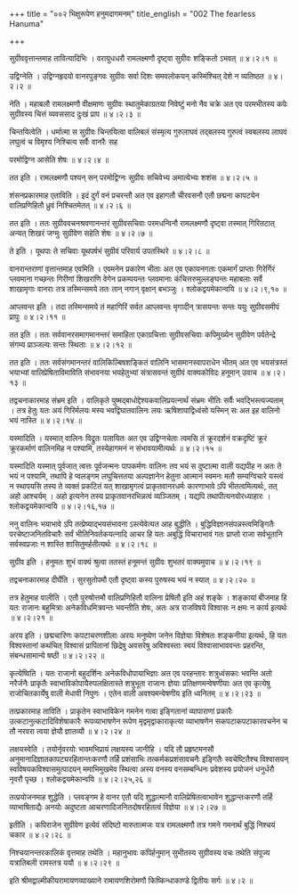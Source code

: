 +++
title = "००२ भिक्षुरूपेण हनुमदागमनम्"
title_english = "002 The fearless Hanuma"

+++


सुग्रीववृत्तान्तमाह तावित्यादिभिः । वरायुधधरौ रामलक्ष्मणौ दृष्ट्वा
सुग्रीवः शङ्कितो ऽभवत्  ॥  ४।२।१  ॥   

  

उद्विग्नेति । उद्विग्नहृदयो वानरपुङ्गवः सुग्रीवः सर्वा दिशः समवलोकयन्
कस्मिंश्चित् देशे न व्यतिष्ठत  ॥  ४।२।२  ॥   

  

नेति । महाबलौ रामलक्ष्मणौ वीक्षमाणः सुग्रीवः स्थातुमेकाग्रतया निवेष्टुं
मनो नैव चक्रे अत एव परमभीतस्य कपेः सुग्रीवस्य चित्तं व्यवससाद दुःखं
प्राप  ॥  ४।२।३ ॥   

  

चिन्तयित्वेति । धर्मात्मा स सुग्रीवः चिन्तयित्वा वालिबलं संस्मृत्य
गुरुलाघवं तद्बलस्य गुरुत्वं स्वबलस्य लाघवं लघुत्वं च विमृश्य निश्चित्य
सर्वैः वानरैः सह  

परमोद्विग्न आसेति शेषः  ॥  ४।२।४  ॥   

  

तत इति । रामलक्ष्मणौ पश्यन् सन् परमोद्विग्नः सुग्रीवः सचिवेभ्य
अमात्येभ्यः शशंस  ॥  ४।२।५  ॥   

  

शंसनप्रकारमाह एताविति । इदं दुर्गं वनं प्रचरन्तौ अत एव इहागतौ चीरवसनौ
एतौ छद्मना कापट्येन वालिप्रणिहितौ ध्रुवं निश्चितमेतत्  ॥  ४।२।६  ॥   

  

तत इति । ततः सुग्रीववचनश्रवणानन्तरं सुग्रीवसचिवाः परमधन्विनौ रामलक्ष्मणौ
दृष्ट्वा तस्मात् गिरितटात् अन्यत् शिखरं जग्मुः सुग्रीवेण सहेति शेषः  ॥ 
४।२।७  ॥   

  

ते इति । यूथपाः ते सचिवाः यूथपर्षभं सुग्रीवं परिवार्य उपतस्थिरे  ॥ 
४।२।८ ॥   

  

वानरान्तराणां वृत्तान्तमाह एवमिति । एवमनेन प्रकारेण भीताः अत एव
एकायनगताः एकमार्गं प्राप्ताः गिरेर्गिरं प्लवमाना गच्छन्तः गिरीणां
शिखराणि वेगेन प्रकम्पयन्तः प्लवमानाः कंचित्तरुमुल्लङ्घन्तः महाबलाः सर्वे
शाखामृगाः वानराः तत्र तस्मिन्समये ततः तान् नगान् वृक्षान् बभञ्जुः ।
श्लोकद्वयमेकान्वयि  ॥  ४।२।९,१०  ॥   

  

आप्लवन्त इति । तदा तस्मिन्समये तं महागिरिं सर्वत आप्लवन्तः मृगादीन्
त्रासयन्तः सन्तः ययुः सुग्रीवसमीपं प्रापुः  ॥  ४।२।११  ॥   

  

तत इति । ततः सर्ववानरसमागमानन्तरं समाहिता एकाग्रचित्ताः सुग्रीवसचिवाः
कपिमुख्येन सुग्रीवेण पर्वतेन्द्रे संगम्य प्राञ्जल्यः सन्तः स्थिताः  ॥ 
४।२।१२  ॥   

  

तत इति । ततः सर्वसंगमानन्तरं वालिकिल्बिषशङ्कितं वालिनि भासमानस्वापराधेन
भीतम् अत एव भयसंत्रस्तं भयाभ्यां वालिप्रेषिताविमाविति संभावनया
भयहेतुभ्यां संत्रासवन्तं सुग्रीवं वाक्यकोविदः हनूमान् उवाच  ॥  ४।२।१३ ॥   

  

तद्वचनाकारमाह संभ्रम इति । वालिकृते युष्मद्बाधोद्देश्यकवालिप्रयत्नार्थं
संभ्रमः भीतिः सर्वैः भवद्भिस्त्यज्यताम् । तत्र हेतुः यतः अयं गिरिर्मलयः
मस्य भवद्विघातवालिनः लयः ऋषिशापाद्विध्वंसो यस्मिन् सः अत इह वालिनो भयं
नास्ति  ॥  ४।२।१४  ॥   

  

यस्मादिति । यस्मात् वालिनः विद्रुतः पलायितः अत एव उद्विग्नचेताः त्वमसि
तं क्रूरदर्शनं वक्रदृष्टिं क्रूरं क्रूरकर्माणं वालिनमिह न पश्यामि,
तस्येहागमनं न संभावयामीत्यर्थः  ॥  ४।२।१५  ॥   

  

यस्मादिति यस्मात् पूर्वजात् त्वत्तः पूर्वजन्मनः पापकर्मणः वालिनः तव भयं
स दुष्टात्मा वाली यद्यपीह न अतः ते भयं न पश्यामि, तथापि हे प्वलङ्गम
लघुचित्ततया अल्पज्ञानेन हेतुना आत्मानं स्वमनः मतौ सम्यग्विचारे यस्त्वं न
स्थापयसि तस्य ते व्यक्तं प्रकटितं यत् शाखामृगत्वं प्राकृतवानरधर्मः
कारणाभावे ऽपि भीतत्वमित्यर्थः, तत् अहो आश्चर्यम् । अहो इत्यनेन तस्य
प्राकृतवानरभिन्नत्वं व्यञ्जितम् । यद्यपि तथापीत्यनयोरध्याहारः ।
श्लोकद्वयमेकान्वयि  ॥  ४।२।१६,१७  ॥   

  

ननु वालिनः भयाभावे ऽपि तत्प्रेष्याद्भयसंभावना ऽस्त्येवेत्यत आह बुद्धीति
। बुद्धिविज्ञानसंपन्नस्त्वमिङ्गितैः परचेष्टाजनितविचारैः सर्वं
भीतिनिवर्तकयत्नादि आचर हि यतः अबुद्धिं विचाराभावं गतः प्राप्तो राजा
सर्वभूतानि सर्वस्वप्रजाः न शास्ति शासितुमर्हतीत्यर्थः  ॥  ४।२।१८  ॥   

  

सुग्रीव इति । हनुमतः शुभं वाक्यं श्रुत्वा ततस्तं हनूमन्तं सुग्रीवः
शुभतरं वाक्यमुवाच  ॥  ४।२।१९  ॥   

  

तद्वचनाकारमाह दीर्घेति । सुरसुतोपमौ एतौ दृष्ट्वा कस्य पुरुषस्य भयं न
स्यात्  ॥  ४।२।२०  ॥   

  

तत्र हेतुमाह वालीति । एतौ पुरुषोत्तमौ वालिप्रणिहितौ वालिना प्रेषितौ इति
अहं शङ्के । शङ्कायां बीजमाह हि यतः राजानः बहुमित्राः अनेकविधमित्रवन्तः
भवन्तीति शेषः, अतः अत्र राजविषये विश्वासः न क्षमः न कार्य इत्यर्थः  ॥ 
४।२।२१ ॥   

  

अरय इति । छद्मचारिणः कपटाचरणशीलाः अरयः मनुष्येण जनेन विज्ञेयाः विशेषतः
शङ्कनीया इत्यर्थः, हि यतः विश्वस्तानां कथंचित् विश्वासं प्रापितानां
छिद्रेषु अवसरेषु अविश्वस्ताः स्वयं विश्वासाभाववन्तः प्रहरन्ति,
संबन्धसामान्ये षष्ठी  ॥  ४।२।२२  ॥   

  

कृत्येष्विति । यतः राजानो बहुदर्शिनः अनेकविधोपायाभिज्ञाः अत एव परहन्तारः
शत्रुध्वंसकाः भवन्ति अतो नरैर्जनैः प्राकृतैः
स्वाभाविकोपायैरुपलक्षितास्ते शत्रुभूता राजानः ज्ञेयाः
प्रतिक्षणमन्वेषणीयाः अत एव कृत्येषु राजोचितकार्येषु वाली मेधावी निपुणः ।
एतेन वाली अवश्यमन्वेषणीय इति ध्वनितम्  ॥  ४।२।२३  ॥   

  

तत्प्रकारमाह ताविति । प्राकृतेन स्वाभाविकेन गमनेन गत्वा इङ्गितानां
व्यापाराणां प्रकारैः उत्कटानुत्कटादिविशेषाकारैः रूपव्याभाषणेन रूपेण
मृद्वमृद्वाकाराकृत्या व्याभाषणेन सकपटाकपटाकारवचनेन च तौ नरवरा त्वया
ज्ञेयौ ज्ञातव्यौ  ॥  ४।२।२४  ॥   

  

लक्षयस्वेति । तयोर्नृवरयोः भावमभिप्रायं लक्षयस्य जानीहि । यदि तौ
प्रहृष्टमनसौ अनुमानादिज्ञातकापट्यरहितान्तःकरणौ तर्हि प्रशंसाभिः
तत्कर्मकप्रशंसावचनैः इङ्गितैः स्वचेष्टितैश्च विश्वासयन्
स्वविषयकविश्वासमुत्पादयन् ममाभिमुखमेव स्थित्वा अस्य वनस्य वनसम्बन्धिनः
प्रवेशस्य प्रयोजनं धनुर्धरौ नृवरौ पृच्छ । श्लोकद्वयमेकान्वयि  ॥ 
४।२।२५,२६  ॥   

  

तत्प्रयोजनमाह शुद्धेति । प्लवङ्गम हे वानर एतौ यदि शुद्धात्मानौ
वालिप्रेषितत्वाभावेन शुद्धान्तःकरणौ तर्हि व्याभाषिताद्यैः अनयोः अदुष्टता
आचरणादिजनितदोषरहितत्वं विज्ञेया  ॥  ४।२।२७  ॥   

  

इतीति । कपिराजेन सुग्रीवेण इत्येवं संदिष्टो मारुतात्मजः यत्र रामलक्ष्मणौ
तत्र गमने गमनार्थं बुद्धिं निश्चयं चकार  ॥  ४।२।२८  ॥   

  

निश्चयानन्तरकालिकं वृत्तमाह तथेति । महानुभावः कपिर्हनुमान् सुभीतस्य
सुग्रीवस्य वचः तथेति संपूज्य यत्रातिबली रामस्तत्र ययौ  ॥  ४।२।२९  ॥   

  

इति श्रीमद्वाल्मीकीयरामायणव्याख्याने रामायणशिरोमणौ किष्किन्धाकाण्डे
द्वितीयः सर्गः  ॥  ४।२  ॥   

  



